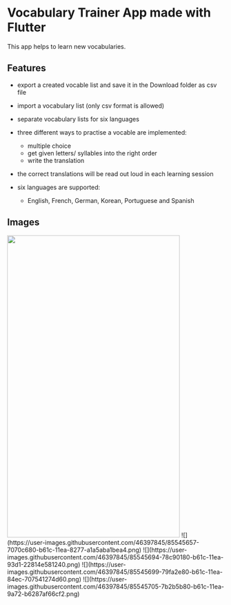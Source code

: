 # Vocabulary Trainer App made with Flutter

This app helps to learn new vocabularies.

## Features

- export a created vocable list and save it in the Download folder as csv file
- import a vocabulary list (only csv format is allowed)
- separate vocabulary lists for six languages

- three different ways to practise a vocable are implemented:
  - multiple choice
  - get given letters/ syllables into the right order
  - write the translation
- the correct translations will be read out loud in each learning session
- six languages are supported:
  - English, French, German, Korean, Portuguese and Spanish

## Images

<img src="https://user-images.githubusercontent.com/46397845/85545649-6ea70300-b61c-11ea-8384-35412a3e19ff.png" height="700" width="400">
![](https://user-images.githubusercontent.com/46397845/85545657-7070c680-b61c-11ea-8277-a1a5aba1bea4.png)
![](https://user-images.githubusercontent.com/46397845/85545694-78c90180-b61c-11ea-93d1-22814e581240.png)
![](https://user-images.githubusercontent.com/46397845/85545699-79fa2e80-b61c-11ea-84ec-707541274d60.png)
![](https://user-images.githubusercontent.com/46397845/85545705-7b2b5b80-b61c-11ea-9a72-b6287af66cf2.png)

